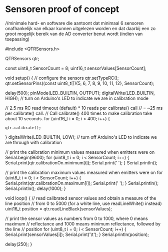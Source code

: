 # Sensoren proof of concept

//minimale hard- en software die aantoont dat minimaal 6 sensoren onafhankelijk van elkaar kunnen uitgelezen worden en dat daarbij een zo groot mogelijk bereik van de AD converter benut wordt (indien van toepassing)

#include <QTRSensors.h>

QTRSensors qtr;

const uint8_t SensorCount = 8;
uint16_t sensorValues[SensorCount];

void setup()
{
  // configure the sensors
  qtr.setTypeRC();
  qtr.setSensorPins((const uint8_t[]){5, 6, 7, 8, 9, 10, 11, 12}, SensorCount);

  delay(500);
  pinMode(LED_BUILTIN, OUTPUT);
  digitalWrite(LED_BUILTIN, HIGH); // turn on Arduino's LED to indicate we are in calibration mode

  // 2.5 ms RC read timeout (default) * 10 reads per calibrate() call
  // = ~25 ms per calibrate() call.
  // Call calibrate() 400 times to make calibration take about 10 seconds.
  for (uint16_t i = 0; i < 400; i++)
  {
    
    qtr.calibrate();
  }
  digitalWrite(LED_BUILTIN, LOW); // turn off Arduino's LED to indicate we are through with calibration

  // print the calibration minimum values measured when emitters were on
  Serial.begin(9600);
  for (uint8_t i = 0; i < SensorCount; i++)
  {
    Serial.print(qtr.calibrationOn.minimum[i]);
    Serial.print(' ');
  }
  Serial.println();

  // print the calibration maximum values measured when emitters were on
  for (uint8_t i = 0; i < SensorCount; i++)
  {
    Serial.print(qtr.calibrationOn.maximum[i]);
    Serial.print(' ');
  }
  Serial.println();
  Serial.println();
  delay(1000);
}

void loop()
{
  // read calibrated sensor values and obtain a measure of the line position
  // from 0 to 5000 (for a white line, use readLineWhite() instead)
  uint16_t position = qtr.readLineBlack(sensorValues);

  // print the sensor values as numbers from 0 to 1000, where 0 means maximum
  // reflectance and 1000 means minimum reflectance, followed by the line
  // position
  for (uint8_t i = 0; i < SensorCount; i++)
  {
    Serial.print(sensorValues[i]);
    Serial.print('\t');
  }
  Serial.println(position);

  delay(250);
}
